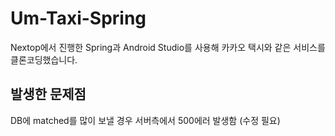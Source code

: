 # Um-Taxi-Spring

Nextop에서 진행한 Spring과 Android Studio를 사용해 카카오 택시와 같은 서비스를 클론코딩했습니다.

## 발생한 문제점

DB에 matched를 많이 보낼 경우 서버측에서 500에러 발생함 (수정 필요)
